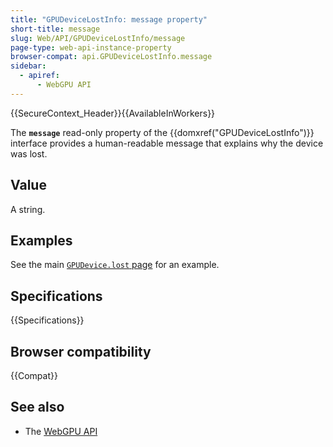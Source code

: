```yaml
---
title: "GPUDeviceLostInfo: message property"
short-title: message
slug: Web/API/GPUDeviceLostInfo/message
page-type: web-api-instance-property
browser-compat: api.GPUDeviceLostInfo.message
sidebar:
  - apiref:
      - WebGPU API
---
```


{{SecureContext_Header}}{{AvailableInWorkers}}

The **`message`** read-only property of the
{{domxref("GPUDeviceLostInfo")}} interface provides a human-readable message that explains why the device was lost.

## Value

A string.

## Examples

See the main [`GPUDevice.lost` page](/en-US/docs/Web/API/GPUDevice/lost#examples) for an example.

## Specifications

{{Specifications}}

## Browser compatibility

{{Compat}}

## See also

- The [WebGPU API](/en-US/docs/Web/API/WebGPU_API)
